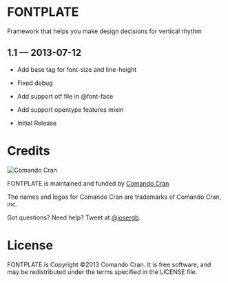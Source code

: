 FONTPLATE
=========

Framework that helps you make design decisions for vertical rhythm


1.1 — 2013-07-12
----------------
* Add base tag for font-size and line-height
* Fixed debug
* Add support otf file in @font-face
* Add support opentype features mixin

* Initial Release


Credits
=======

![Comando Cran](https://dl.dropboxusercontent.com/u/2515894/portfolio/assets/428454_245609905557835_7409247_n.jpg)

FONTPLATE is maintained and funded by [Comando Cran](https://www.facebook.com/ComandoCran)

The names and logos for Comando Cran are trademarks of Comando Cran, inc.

Got questions? Need help? Tweet at [@josergb](http://twitter.com/josergb).

License
=======

FONTPLATE is Copyright ©2013 Comando Cran. It is free software, and may be redistributed under the terms specified in the LICENSE file.
